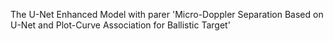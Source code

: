 The U-Net Enhanced Model with parer 'Micro-Doppler Separation Based on U-Net and Plot-Curve Association for Ballistic Target'

